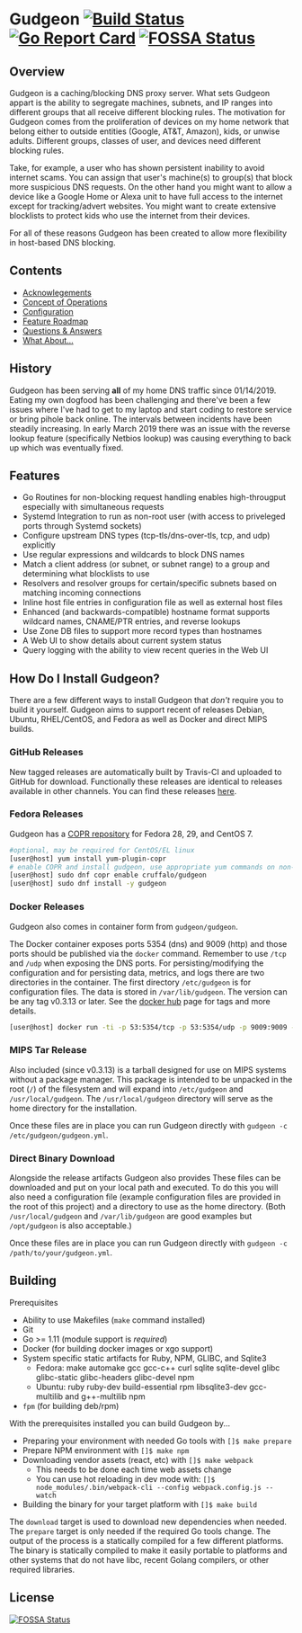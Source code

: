 # Gudgeon [![Build Status](https://travis-ci.org/chrisruffalo/gudgeon.svg?branch=master)](https://travis-ci.org/chrisruffalo/gudgeon) [![Go Report Card](https://goreportcard.com/badge/github.com/chrisruffalo/gudgeon)](https://goreportcard.com/report/github.com/chrisruffalo/gudgeon) [![FOSSA Status](https://app.fossa.io/api/projects/git%2Bgithub.com%2Fchrisruffalo%2Fgudgeon.svg?type=shield)](https://app.fossa.io/projects/git%2Bgithub.com%2Fchrisruffalo%2Fgudgeon?ref=badge_shield)

## Overview
Gudgeon is a caching/blocking DNS proxy server. What sets Gudgeon appart is the ability to segregate machines, subnets, and IP ranges into different groups that 
all receive different blocking rules. The motivation for Gudgeon comes from the proliferation of devices on my home network that belong either to outside entities 
(Google, AT&T, Amazon), kids, or unwise adults. Different groups, classes of user, and devices need different blocking rules.

Take, for example, a user who has shown persistent inability to avoid internet scams. You can assign that user's machine(s) to group(s) that block more suspicious DNS requests. 
On the other hand you might want to allow a device like a Google Home or Alexa unit to have full access to the internet except for tracking/advert websites. You might want to 
create extensive blocklists to protect kids who use the internet from their devices.

For all of these reasons Gudgeon has been created to allow more flexibility in host-based DNS blocking.

## Contents
* [Acknowlegements](docs/ACK.md)
* [Concept of Operations](docs/OPERATIONS.md)
* [Configuration](docs/CONFIG.md)
* [Feature Roadmap](docs/ROADMAP.md)
* [Questions & Answers](docs/QA.md)
* [What About...](docs/WHATABOUT.md)

## History
Gudgeon has been serving **all** of my home DNS traffic since 01/14/2019. Eating my own dogfood has been challenging and there've been a few issues where I've had to get to my laptop and start coding to restore service or bring pihole back online. The intervals between incidents have been steadily increasing. In early March 2019 there was an issue with the reverse lookup feature (specifically Netbios lookup) was causing everything to back up which was eventually fixed.

## Features
* Go Routines for non-blocking request handling enables high-througput especially with simultaneous requests
* Systemd Integration to run as non-root user (with access to priveleged ports through Systemd sockets)
* Configure upstream DNS types (tcp-tls/dns-over-tls, tcp, and udp) explicitly
* Use regular expressions and wildcards to block DNS names
* Match a client address (or subnet, or subnet range) to a group and determining what blocklists to use
* Resolvers and resolver groups for certain/specific subnets based on matching incoming connections
* Inline host file entries in configuration file as well as external host files
* Enhanced (and backwards-compatible) hostname format supports wildcard names, CNAME/PTR entries, and reverse lookups
* Use Zone DB files to support more record types than hostnames
* A Web UI to show details about current system status
* Query logging with the ability to view recent queries in the Web UI

## How Do I Install Gudgeon?
There are a few different ways to install Gudgeon that *don't* require you to build it yourself. Gudgeon aims to support recent of releases Debian, Ubuntu, RHEL/CentOS, and Fedora as well as Docker and direct MIPS builds.

### GitHub Releases
New tagged releases are automatically built by Travis-CI and uploaded to GitHub for download. Functionally these releases are identical to releases available in other channels. You can find these releases [here](https://github.com/chrisruffalo/gudgeon/releases).

### Fedora Releases
Gudgeon has a [COPR repository](https://copr.fedorainfracloud.org/coprs/cruffalo/gudgeon/) for Fedora 28, 29, and CentOS 7. 
```bash
#optional, may be required for CentOS/EL linux
[user@host] yum install yum-plugin-copr
# enable COPR and install gudgeon, use appropriate yum commands on non-dnf platforms
[user@host] sudo dnf copr enable cruffalo/gudgeon
[user@host] sudo dnf install -y gudgeon
```

### Docker Releases
Gudgeon also comes in container form from `gudgeon/gudgeon`.

The Docker container exposes ports 5354 (dns) and 9009 (http) and those ports should be published via the `docker` command. Remember to use `/tcp` and `/udp` when exposing the DNS ports. For persisting/modifying the configuration and for persisting data, metrics, and logs there are two directories in the container. The first directory `/etc/gudgeon` is for configuration files. The data is stored in `/var/lib/gudgeon`. The version can be any tag v0.3.13 or later. See the [docker hub](https://cloud.docker.com/u/gudgeon/repository/docker/gudgeon/gudgeon) page for tags and more details.

```bash
[user@host] docker run -ti -p 53:5354/tcp -p 53:5354/udp -p 9009:9009 -v /etc/gudgeon:/etc/gudgeon -v /var/lib/gudgeon:/var/lib/gudgeon gudgeon/gudgeon:${version}
```

### MIPS Tar Release
Also included (since v0.3.13) is a tarball designed for use on MIPS systems without a package manager. This package is intended to be unpacked in the root (`/`) of the filesystem and will expand into `/etc/gudgeon` and `/usr/local/gudgeon`. The `/usr/local/gudgeon` directory will serve as the home directory for the installation. 

Once these files are in place you can run Gudgeon directly with `gudgeon -c /etc/gudgeon/gudgeon.yml`.

### Direct Binary Download
Alongside the release artifacts Gudgeon also provides These files can be downloaded and put on your local path and executed. To do this you will also need a configuration file (example configuration files are provided in the root of this project) and a directory to use as the home directory. (Both `/usr/local/gudgeon` and `/var/lib/gudgeon` are good examples but `/opt/gudgeon` is also acceptable.)

Once these files are in place you can run Gudgeon directly with `gudgeon -c /path/to/your/gudgeon.yml`.

## Building
Prerequisites
* Ability to use Makefiles (`make` command installed)
* Git
* Go >= 1.11 (module support is *required*)
* Docker (for building docker images or xgo support)
* System specific static artifacts for Ruby, NPM, GLIBC, and Sqlite3
  * Fedora: make automake gcc gcc-c++ curl sqlite sqlite-devel glibc glibc-static glibc-headers glibc-devel npm
  * Ubuntu: ruby ruby-dev build-essential rpm libsqlite3-dev gcc-multilib and g++-multilib npm
* `fpm` (for building deb/rpm)  

With the prerequisites installed you can build Gudgeon by...
* Preparing your environment with needed Go tools with `[]$ make prepare`
* Prepare NPM environment with `[]$ make npm`
* Downloading vendor assets (react, etc) with `[]$ make webpack` 
  * This needs to be done each time web assets change
  * You can use hot reloading in dev mode with: `[]$ node_modules/.bin/webpack-cli --config webpack.config.js --watch`
* Building the binary for your target platform with `[]$ make build`

The `download` target is used to download new dependencies when needed. The `prepare` target is only needed if the required Go tools change. The output of the process is a statically compiled for a few different platforms. The binary is statically compiled to make it easily portable to platforms and other systems that do not have libc, recent Golang compilers, or other required libraries.

## License
[![FOSSA Status](https://app.fossa.io/api/projects/git%2Bgithub.com%2Fchrisruffalo%2Fgudgeon.svg?type=large)](https://app.fossa.io/projects/git%2Bgithub.com%2Fchrisruffalo%2Fgudgeon?ref=badge_large)